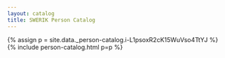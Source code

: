 ```yaml
---
layout: catalog
title: SWERIK Person Catalog
---
```

{% assign p = site.data._person-catalog.i-L1psoxR2cK15WuVso4TtYJ %}
{% include person-catalog.html p=p %}

